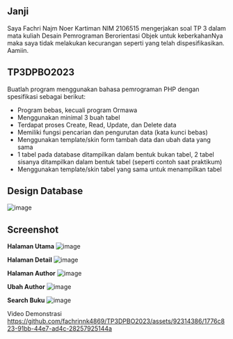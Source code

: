## Janji
Saya Fachri Najm Noer Kartiman NIM 2106515 mengerjakan soal TP 3
dalam mata kuliah Desain Pemrograman Berorientasi Objek untuk keberkahanNya
maka saya tidak melakukan kecurangan seperti yang telah dispesifikasikan.
Aamiin.

## TP3DPBO2023
Buatlah program menggunakan bahasa pemrograman PHP dengan spesifikasi sebagai berikut:
- Program bebas, kecuali program Ormawa
- Menggunakan minimal 3 buah tabel
- Terdapat proses Create, Read, Update, dan Delete data
- Memiliki fungsi pencarian dan pengurutan data (kata kunci bebas)
- Menggunakan template/skin form tambah data dan ubah data yang sama
- 1 tabel pada database ditampilkan dalam bentuk bukan tabel, 2 tabel sisanya ditampilkan dalam bentuk tabel (seperti contoh saat praktikum)
- Menggunakan template/skin tabel yang sama untuk menampilkan tabel

## Design Database
![image](https://github.com/fachrinnk4869/TP3DPBO2023/assets/92314386/0e416fff-94ee-4bbb-b15a-fd3f3dc93854)

## Screenshot
**Halaman Utama**
![image](https://github.com/fachrinnk4869/TP3DPBO2023/assets/92314386/19ba4197-b8a5-4931-8c29-65f2e54e0043)

**Halaman Detail**
![image](https://github.com/fachrinnk4869/TP3DPBO2023/assets/92314386/0d42b7f9-ff24-4b34-9481-8460568c09ac)

**Halaman Author**
![image](https://github.com/fachrinnk4869/TP3DPBO2023/assets/92314386/b4b79fcb-bf00-4a93-ad88-5820ad8eb4d5)

**Ubah Author**
![image](https://github.com/fachrinnk4869/TP3DPBO2023/assets/92314386/2b1d618a-69e0-4998-868f-3691d2106a19)

**Search Buku**
![image](https://github.com/fachrinnk4869/TP3DPBO2023/assets/92314386/17e36921-5bef-4085-ac85-d5d2c8b204a3)

Video Demonstrasi
https://github.com/fachrinnk4869/TP3DPBO2023/assets/92314386/1776c823-91bb-44e7-ad4c-28257925144a

